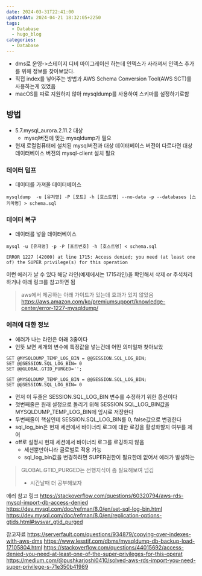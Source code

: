 ```yaml
---
date: 2024-03-31T22:41:00
updatedAt: 2024-04-21 18:32:05+2250
tags:
  - Database
  - hugo_blog
categories:
  - Database
---
```

- dms로 운영->스테이지 디비 마이그레이션 하는데 인덱스가 사라져서 인덱스 추가를 위해 정보를 찾아보았다.
- 직접 index를 넣어주는 방법과 AWS Schema Conversion Tool(AWS SCT)를 사용하는게 있었음
- macOS를 따로 지원하지 않아 mysqldump를 사용하여 스키마를 설정하기로함

## 방법
- 5.7.mysql_aurora.2.11.2 대상
	- mysql버전에 맞는 mysqldump가 필요
- 현재 로컬컴퓨터에 설치된 mysql버전과 대상 데이터베이스 버전이 다르다면 대상 데이터베이스 버전의 mysql-client 설치 필요

### 데이터 덤프
- 데이터를 가져올 데이터베이스
```
mysqldump  -u [유저명] -P [포트] -h [호스트명] --no-data -p --databases [스키마명] > schema.sql
```

### 데이터 복구
- 데이터를 넣을 데이터베이스
```
mysql -u [유저명] -p -P [포트번호] -h [호스트명] < schema.sql
```


```
ERROR 1227 (42000) at line 1715: Access denied; you need (at least one of) the SUPER privilege(s) for this operation
```
이런 에러가 날 수 있다
해당 라인(예제에서는 1715라인)을 확인해서 삭제 or 주석처리 하거나 아래 링크를 참고하면 됨

>aws에서 제공하는 아래 가이드가 있는데 효과가 있지 않았음
>https://aws.amazon.com/ko/premiumsupport/knowledge-center/error-1227-mysqldump/

### 에러에 대한 정보
- 에러가 나는 라인은 아래 3줄이다
- 언뜻 보면 세개의 변수에 특정값을 넣는건데 어떤 의미일까 찾아보았
```
SET @MYSQLDUMP_TEMP_LOG_BIN = @@SESSION.SQL_LOG_BIN;
SET @@SESSION.SQL_LOG_BIN= 0
SET @@GLOBAL.GTID_PURGED='';
```

```
SET @MYSQLDUMP_TEMP_LOG_BIN = @@SESSION.SQL_LOG_BIN;
SET @@SESSION.SQL_LOG_BIN= 0
```
- 먼저 이 두줄은 SESSION.SQL_LOG_BIN 변수를 수정하기 위한 옵션이다
- 첫번째줄은 원래 설정으로 돌리기 위해 SESSION.SQL_LOG_BIN값을 MYSQLDUMP_TEMP_LOG_BIN에 임시로 저장한다
- 두번째줄이 핵심인데 SESSION.SQL_LOG_BIN를 0, false값으로 변경한다
- sql_log_bin은 현재 세션에서 바이너리 로그에 대한 로깅을 활성화할지 여부를 제어
- off로 설정시 현재 세션에서 바이너리 로그를 로깅하지 않음
	- 세션뿐만아니라 글로벌로 적용 가능
	- sql_log_bin값을 변경하려면 SUPER권한이 필요한데 없어서 에러가 발생하는

>GLOBAL.GTID_PURGED는 선행지식이 좀 필요해보여 넘김
> - 시간날때 더 공부해보자

에러 참고 링크
https://stackoverflow.com/questions/60320794/aws-rds-mysql-import-db-access-denied
https://dev.mysql.com/doc/refman/8.0/en/set-sql-log-bin.html
https://dev.mysql.com/doc/refman/8.0/en/replication-options-gtids.html#sysvar_gtid_purged

참고자료
https://serverfault.com/questions/934879/copying-over-indexes-with-aws-dms
https://www.lesstif.com/dbms/mysqldump-db-backup-load-17105804.html
https://stackoverflow.com/questions/44015692/access-denied-you-need-at-least-one-of-the-super-privileges-for-this-operat
https://medium.com/@pushkarjoshi0410/solved-aws-rds-import-you-need-super-privilege-s-71e350b41989